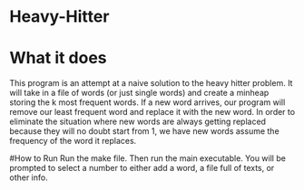 # Heavy-Hitter
# What it does
This program is an attempt at a naive solution to the heavy hitter problem. It will take in a file of words (or just single words) and create a minheap storing the k most frequent words. If a new word arrives, our program will remove our least frequent word and replace it with the new word. In order to eliminate the situation where new words are always getting replaced because they will no doubt start from 1, we have new words assume the frequency of the word it replaces.

#How to Run
Run the make file. Then run the main executable. You will be prompted to select a number to either add a word, a file full of texts, or other info. 
